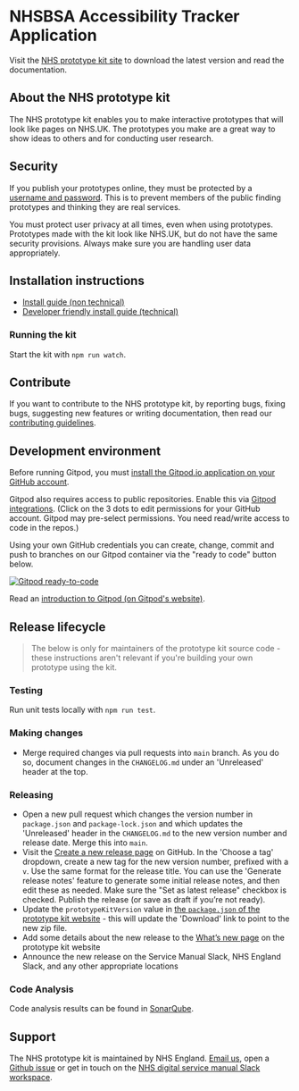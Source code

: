 # NHSBSA Accessibility Tracker Application

Visit the <a href="https://prototype-kit.service-manual.nhs.uk">NHS prototype kit site</a> to download the latest version and read the documentation.

## About the NHS prototype kit

The NHS prototype kit enables you to make interactive prototypes that will look like pages on NHS.UK. The prototypes you make are a great way to show ideas to others and for conducting user research.

## Security

If you publish your prototypes online, they must be protected by a <a href="https://prototype-kit.service-manual.nhs.uk/how-tos/publish-your-prototype-online">username and password</a>. This is to prevent members of the public finding prototypes and thinking they are real services.

You must protect user privacy at all times, even when using prototypes. Prototypes made with the kit look like NHS.UK, but do not have the same security provisions. Always make sure you are handling user data appropriately.

## Installation instructions

- <a href="https://prototype-kit.service-manual.nhs.uk/install/simple">Install guide (non technical)</a>
- <a href="https://prototype-kit.service-manual.nhs.uk/install/advanced">Developer friendly install guide (technical)</a>

### Running the kit

Start the kit with `npm run watch`.

## Contribute

If you want to contribute to the NHS prototype kit, by reporting bugs, fixing bugs, suggesting new features or writing documentation, then read our [contributing guidelines](CONTRIBUTING.md).

## Development environment

Before running Gitpod, you must <a href="https://github.com/apps/gitpod-io/installations/new">install the Gitpod.io application on your GitHub account</a>.

Gitpod also requires access to public repositories. Enable this via <a href="https://gitpod.io/integrations">Gitpod integrations</a>. (Click on the 3 dots to edit permissions for your GitHub account. Gitpod may pre-select permissions. You need read/write access to code in the repos.)

Using your own GitHub credentials you can create, change, commit and push to branches on our Gitpod container via the "ready to code" button below.

[![Gitpod ready-to-code](https://img.shields.io/badge/Gitpod-ready--to--code-blue?logo=gitpod)](https://gitpod.io/#https://github.com/nhsuk/nhsuk-prototype-kit)

Read an <a href="https://www.gitpod.io/docs">introduction to Gitpod (on Gitpod's website)</a>.

## Release lifecycle

> The below is only for maintainers of the prototype kit source code - these instructions aren't relevant if you're building your own prototype using the kit.

### Testing

Run unit tests locally with `npm run test`.

### Making changes

- Merge required changes via pull requests into `main` branch. As you do so, document changes in the `CHANGELOG.md` under an 'Unreleased' header at the top.

### Releasing

- Open a new pull request which changes the version number in `package.json` and `package-lock.json` and which updates the 'Unreleased' header in the `CHANGELOG.md` to the new version number and release date. Merge this into `main`.
- Visit the [Create a new release page](https://github.com/nhsuk/nhsuk-prototype-kit/releases/new) on GitHub. In the 'Choose a tag' dropdown, create a new tag for the new version number, prefixed with a `v`. Use the same format for the release title. You can use the 'Generate release notes' feature to generate some initial release notes, and then edit these as needed. Make sure the "Set as latest release" checkbox is checked. Publish the release (or save as draft if you’re not ready).
- Update the `prototypeKitVersion` value in [the `package.json` of the prototype kit website](https://github.com/nhsuk/nhsuk.service-manual.prototype-kit.docs/blob/main/package.json#L4) - this will update the 'Download' link to point to the new zip file.
- Add some details about the new release to the [What’s new page](https://github.com/nhsuk/nhsuk.service-manual.prototype-kit.docs/blob/main/app/views/whats-new/updates.html) on the prototype kit website
- Announce the new release on the Service Manual Slack, NHS England Slack, and any other appropriate locations

### Code Analysis

Code analysis results can be found in [SonarQube](https://sonar.nhswebsite.nhs.uk/dashboard?id=nhsuk-prototype-kit).

## Support

The NHS prototype kit is maintained by NHS England. [Email us](mailto:service-manual@nhs.net), open a [Github issue](https://github.com/nhsuk/nhsuk-prototype-kit/issues/new) or get in touch on the [NHS digital service manual Slack workspace](https://join.slack.com/t/nhs-service-manual/shared_invite/enQtNTIyOTEyNjU3NDkyLTk4NDQ3YzkwYzk1Njk5YjAxYTI5YTVkZmUxMGQ0ZjA3NjMyM2ZkNjBlMWMxODVjZjYzNzg1ZmU4MWY1NmE2YzE).
